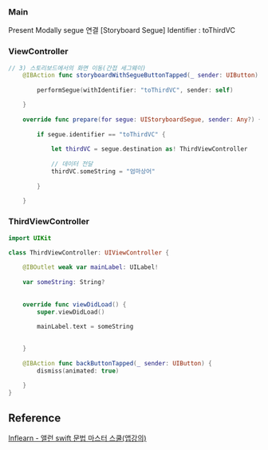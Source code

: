 ### Main
Present Modally segue 연결
[Storyboard Segue]
Identifier : toThirdVC

### ViewController
```swift
// 3) 스토리보드에서의 화면 이동(간접 세그웨이)
    @IBAction func storyboardWithSegueButtonTapped(_ sender: UIButton) {
        
        performSegue(withIdentifier: "toThirdVC", sender: self)

    }
    
    override func prepare(for segue: UIStoryboardSegue, sender: Any?) {
        
        if segue.identifier == "toThirdVC" {
            
            let thirdVC = segue.destination as! ThirdViewController
            
            // 데이터 전달
            thirdVC.someString = "엄마상어"
            
        }
        
    }
```

### ThirdViewController
```swift
import UIKit

class ThirdViewController: UIViewController {
    
    @IBOutlet weak var mainLabel: UILabel!
    
    var someString: String?
    
    
    override func viewDidLoad() {
        super.viewDidLoad()
        
        mainLabel.text = someString
        

    }
    
    @IBAction func backButtonTapped(_ sender: UIButton) {
        dismiss(animated: true)
        
    }
}
```
## Reference 
[Inflearn - 앨런 swift 문법 마스터 스쿨(앱강의)](https://www.inflearn.com/course/%EC%8A%A4%EC%9C%84%ED%94%84%ED%8A%B8-%EB%AC%B8%EB%B2%95-%EB%A7%88%EC%8A%A4%ED%84%B0-%EC%8A%A4%EC%BF%A8-%EC%95%B1%EB%A7%8C%EB%93%A4%EA%B8%B0)
